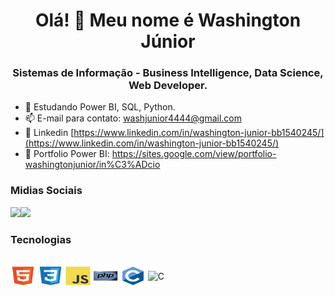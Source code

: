 <h1 align="center">Olá! 👋 Meu nome é Washington Júnior</h1>

<h3 align="center">Sistemas de Informação - Business Intelligence, Data Science, Web Developer.</h3>
  
- 🌱 Estudando Power BI, SQL, Python.
- 📫 E-mail para contato: washjunior4444@gmail.com
- 📄 Linkedin [https://www.linkedin.com/in/washington-junior-bb1540245/](https://www.linkedin.com/in/washington-junior-bb1540245/)
- 🧾 Portfolio Power BI: https://sites.google.com/view/portfolio-washingtonjunior/in%C3%ADcio

<h3 align="left">Midias Sociais</h3>
<div>
  <a href = "mailto:washjunior4444@gmail.com"><img src="https://img.shields.io/badge/-Gmail-%23333?style=for-the-badge&logo=gmail&logoColor=white" target="_blank</a>
  <a href="https://www.linkedin.com/in/washington-junior-bb1540245/" target="_blank"><img src="https://img.shields.io/badge/-LinkedIn-%230077B5?style=for-the-badge&logo=linkedin&logoColor=white" target="_blank"></a> 
</div>

<h3 align="Left">Tecnologias</h3>
<div style="display: inline_block"><br>
  <img align="center" alt="HTML" height="30" width="40" src="https://raw.githubusercontent.com/devicons/devicon/master/icons/html5/html5-original.svg">
  <img align="center" alt="CSS" height="30" width="40" src="https://raw.githubusercontent.com/devicons/devicon/master/icons/css3/css3-original.svg">
   <img align="center" alt="Java Script" height="30" width="40" src="https://raw.githubusercontent.com/devicons/devicon/master/icons/javascript/javascript-original.svg">
  <img align="center" alt="PHP" height="30" width="40" src="https://raw.githubusercontent.com/devicons/devicon/master/icons/php/php-original.svg">
  <img align="center" alt="C" height="30" width="40" src="https://raw.githubusercontent.com/devicons/devicon/master/icons/c/c-original.svg">
  <img align="center" alt="C" height="30" width="30" src="https://raw.githubusercontent.com/jmnote/z-icons/master/svg/python.svg">
</div>

##
